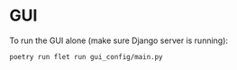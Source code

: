# GUI

To run the GUI alone (make sure Django server is running):
```
poetry run flet run gui_config/main.py
```
